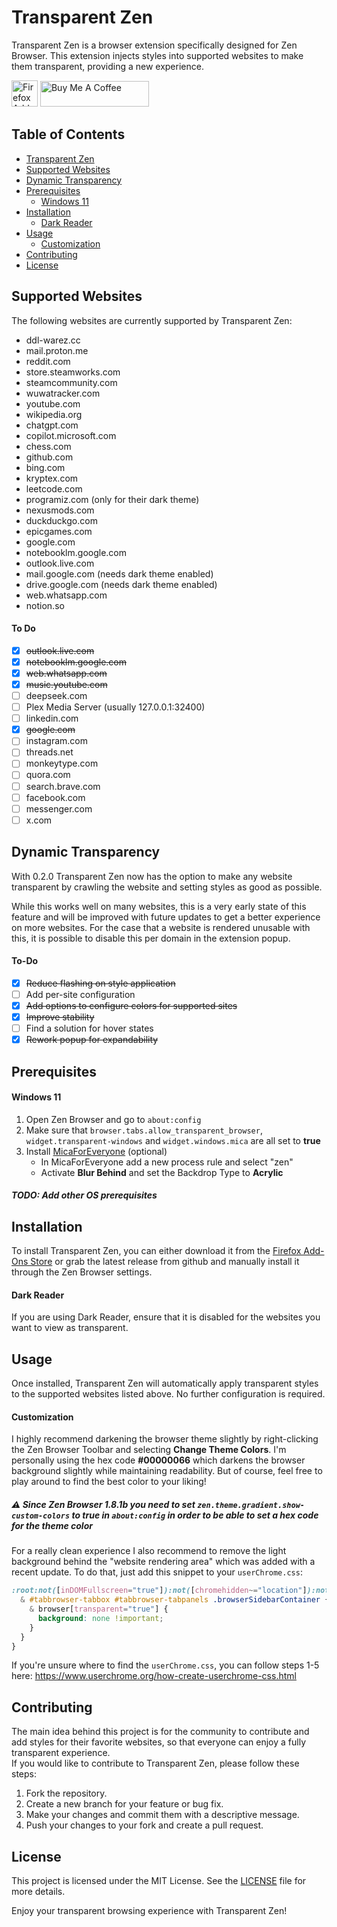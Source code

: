 # Transparent Zen

Transparent Zen is a browser extension specifically designed for Zen Browser. This extension injects styles into supported websites to make them transparent, providing a new experience.

<p>
    <a href="https://addons.mozilla.org/en-US/firefox/addon/transparent-zen/"><img alt="Firefox Add-Ons" src="https://blog.mozilla.org/addons/files/2015/11/get-the-addon.png" height="42"></a>
    <a href="https://www.buymeacoffee.com/frostybiscuit" target="_blank"><img src="https://cdn.buymeacoffee.com/buttons/default-orange.png" alt="Buy Me A Coffee" height="41" width="174"></a>
</p>

## Table of Contents

- [Transparent Zen](#transparent-zen)
- [Supported Websites](#supported-websites)
- [Dynamic Transparency](#dynamic-transparency)
- [Prerequisites](#prerequisites)
    - [Windows 11](#windows-11)
- [Installation](#installation)
    - [Dark Reader](#dark-reader)
- [Usage](#usage)
    - [Customization](#customization)
- [Contributing](#contributing)
- [License](#license)

## Supported Websites

The following websites are currently supported by Transparent Zen:

- ddl-warez.cc
- mail.proton.me
- reddit.com
- store.steamworks.com
- steamcommunity.com
- wuwatracker.com
- youtube.com
- wikipedia.org
- chatgpt.com
- copilot.microsoft.com
- chess.com
- github.com
- bing.com
- kryptex.com
- leetcode.com
- programiz.com (only for their dark theme)
- nexusmods.com
- duckduckgo.com
- epicgames.com
- google.com
- notebooklm.google.com
- outlook.live.com
- mail.google.com (needs dark theme enabled)
- drive.google.com (needs dark theme enabled)
- web.whatsapp.com
- notion.so

#### To Do
- [x] ~~outlook.live.com~~
- [x] ~~notebooklm.google.com~~
- [x] ~~web.whatsapp.com~~
- [x] ~~music.youtube.com~~
- [ ] deepseek.com
- [ ] Plex Media Server (usually 127.0.0.1:32400)
- [ ] linkedin.com
- [x] ~~google.com~~
- [ ] instagram.com
- [ ] threads.net
- [ ] monkeytype.com
- [ ] quora.com
- [ ] search.brave.com
- [ ] facebook.com
- [ ] messenger.com
- [ ] x.com

## Dynamic Transparency
With 0.2.0 Transparent Zen now has the option to make any website transparent by crawling the website and setting styles as good as possible.

While this works well on many websites, this is a very early state of this feature and will be improved with future updates to get a better experience on more websites. For the case that a website is rendered unusable with this, it is possible to disable this per domain in the extension popup.

#### To-Do
- [x] ~~Reduce flashing on style application~~
- [ ] Add per-site configuration
- [x] ~~Add options to configure colors for supported sites~~
- [x] ~~Improve stability~~
- [ ] Find a solution for hover states
- [x] ~~Rework popup for expandability~~

## Prerequisites
#### Windows 11
1. Open Zen Browser and go to `about:config`
2. Make sure that `browser.tabs.allow_transparent_browser`, `widget.transparent-windows` and `widget.windows.mica` are all set to **true**
3. Install [MicaForEveryone](https://github.com/MicaForEveryone/MicaForEveryone) (optional)
    - In MicaForEveryone add a new process rule and select "zen"
    - Activate **Blur Behind** and set the Backdrop Type to **Acrylic**

##### TODO: Add other OS prerequisites

## Installation

To install Transparent Zen, you can either download it from the [Firefox Add-Ons Store](https://addons.mozilla.org/en-US/firefox/addon/transparent-zen) or grab the latest release from github and manually install it through the Zen Browser settings.

#### Dark Reader
If you are using Dark Reader, ensure that it is disabled for the websites you want to view as transparent.

## Usage

Once installed, Transparent Zen will automatically apply transparent styles to the supported websites listed above. No further configuration is required.

#### Customization
I highly recommend darkening the browser theme slightly by right-clicking the Zen Browser Toolbar and selecting **Change Theme Colors**. I'm personally using the hex code **#00000066** which darkens the browser background slightly while maintaining readability. But of course, feel free to play around to find the best color to your liking!

##### ⚠️ Since Zen Browser 1.8.1b you need to set `zen.theme.gradient.show-custom-colors` to **true** in `about:config` in order to be able to set a hex code for the theme color

For a really clean experience I also recommend to remove the light background behind the "website rendering area" which was added with a recent update. To do that, just add this snippet to your `userChrome.css`:

```css
:root:not([inDOMFullscreen="true"]):not([chromehidden~="location"]):not([chromehidden~="toolbar"]) {
  & #tabbrowser-tabbox #tabbrowser-tabpanels .browserSidebarContainer {
    & browser[transparent="true"] {
      background: none !important;
    }
  }
}
```
If you're unsure where to find the `userChrome.css`, you can follow steps 1-5 here: https://www.userchrome.org/how-create-userchrome-css.html

## Contributing

The main idea behind this project is for the community to contribute and add styles for their favorite websites, so that everyone can enjoy a fully transparent experience.
<br>
If you would like to contribute to Transparent Zen, please follow these steps:

1. Fork the repository.
2. Create a new branch for your feature or bug fix.
3. Make your changes and commit them with a descriptive message.
4. Push your changes to your fork and create a pull request.

## License

This project is licensed under the MIT License. See the [LICENSE](LICENSE) file for more details.

Enjoy your transparent browsing experience with Transparent Zen!
